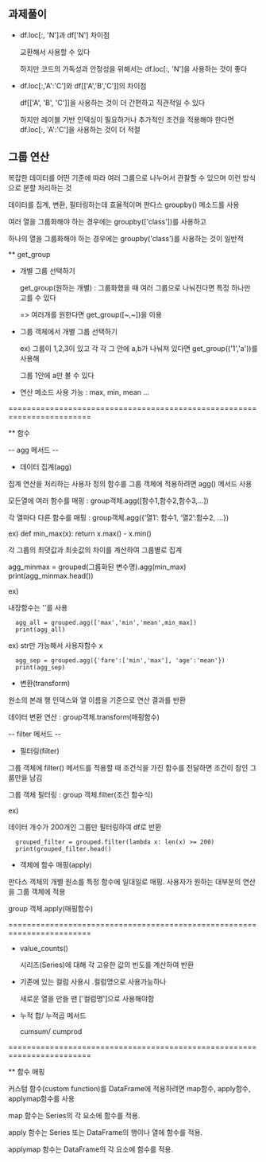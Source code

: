 ## 과제풀이

- df.loc[:, 'N']과 df['N'] 차이점
  
  교환해서 사용할 수 있다

  하지만 코드의 가독성과 안정성을 위해서는 df.loc[:, 'N']을 사용하는 것이 좋다

- df.loc[:,'A':'C']와 df[['A','B','C']]의 차이점
  
  df[['A', 'B', 'C']]을 사용하는 것이 더 간편하고 직관적일 수 있다

  하지만 레이블 기반 인덱싱이 필요하거나 추가적인 조건을 적용해야 한다면 df.loc[:, 'A':'C']을 사용하는 것이 더 적절


## 그룹 연산

복잡한 데이터를 어떤 기준에 따라 여러 그룹으로 나누어서 관찰할 수 있으며 이런 방식으로 분할 처리하는 것

데이터를 집계, 변환, 필터링하는데 효율적이며 판다스 groupby() 메소드를 사용

여러 열을 그룹화해야 하는 경우에는 groupby(['class'])를 사용하고

하나의 열을 그룹화해야 하는 경우에는 groupby('class')를 사용하는 것이 일반적

** get_group

- 개별 그룹 선택하기

  get_group(원하는 개별) : 그룹화했을 때 여러 그룹으로 나눠진다면 특정 하나만 고를 수 있다

    => 여러개를 원한다면 get_group([~,~])을 이용

- 그룹 객체에서 개별 그룹 선택하기

  ex) 그룹이 1,2,3이 있고 각 각 그 안에 a,b가 나눠져 있다면  get_group(('1','a'))를 사용해

  그룹 1안에 a만 볼 수 있다

- 연산 메소드 사용 가능 : max, min, mean ...


========================================================================

** 함수

-- agg 메서드 --

- 데이터 집계(agg)

집계 연산을 처리하는 사용자 정의 함수를 그룹 객체에 적용하려면 agg() 메서드 사용

모든열에 여러 함수를 매핑 : group객체.agg([함수1,함수2,함수3,…])

각 열마다 다른 함수를 매핑 : group객체.agg({‘열1’: 함수1, ‘열2’:함수2, …})

  ex) 
      def min_max(x): 
          return x.max() - x.min()

  각 그룹의 최댓값과 최솟값의 차이를 계산하여 그룹별로 집계
  
  agg_minmax = grouped(그룹화된 변수명).agg(min_max)
  print(agg_minmax.head())
    
  ex)

  내장함수는 ''를 사용
  
      agg_all = grouped.agg(['max','min','mean',min_max])
      print(agg_all)

  ex)
      str만 가능해서 사용자함수 x
      
      agg_sep = grouped.agg({'fare':['min','max'], 'age':'mean'})
      print(agg_sep)


- 변환(transform)

원소의 본래 행 인덱스와 열 이름을 기준으로 연산 결과를 반환

데이터 변환 연산 : group객체.transform(매핑함수)

-- filter 메서드 --

- 필터링(filter)

그룹 객체에 filter() 메서드를 적용할 때 조건식을 가진 함수를 전달하면 조건이 참인 그룹만을 남김

그룹 객체 필터링 : group 객체.filter(조건 함수식)


  ex)

  데이터 개수가 200개인 그룹만 필터링하여 df로 반환
  
      grouped_filter = grouped.filter(lambda x: len(x) >= 200)
      print(grouped_filter.head()

- 객체에 함수 매핑(apply)

판다스 객체의 개별 원소를 특정 함수에 일대일로 매핑. 사용자가 원하는 대부분의 연산을 그룹 객체에 적용

group 객체.apply(매핑함수)

========================================================================

- value_counts()

    시리즈(Series)에 대해 각 고유한 값의 빈도를 계산하여 반환


- 기존에 있는 컬럼 사용시 .컬럼명으로 사용가능하나

    새로운 열을 만들 땐 ['컬럼명']으로 사용해야함

- 누적 합/ 누적곱 메서드

  cumsum/ cumprod

========================================================================

** 함수 매핑

커스텀 함수(custom function)를 DataFrame에 적용하려면 map함수, apply함수, applymap함수를 사용

map 함수는 Series의 각 요소에 함수를 적용.

apply 함수는 Series 또는 DataFrame의 행이나 열에 함수를 적용.

applymap 함수는 DataFrame의 각 요소에 함수를 적용.
